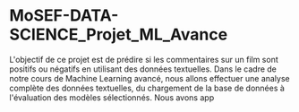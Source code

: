 # MoSEF-DATA-SCIENCE_Projet_ML_Avance

 L'objectif de ce projet est de prédire si les commentaires sur un film sont positifs ou négatifs en utilisant des données textuelles. Dans le cadre de notre cours de Machine Learning avancé,
 nous allons effectuer une analyse complète des données textuelles, du chargement de la base de données à l'évaluation des modèles sélectionnés. Nous avons app
